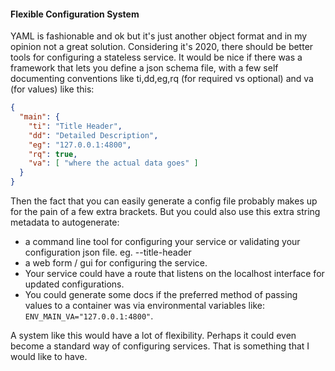 #### Flexible Configuration System

YAML is fashionable and ok but it's just another object format and in my opinion not a great solution. Considering it's 2020, there should be better tools for configuring a stateless service. It would be nice if there was a framework that lets you define a json schema file, with a few self documenting conventions like ti,dd,eg,rq (for required vs optional) and va (for values) like this:

```json
{
  "main": {
    "ti": "Title Header",
    "dd": "Detailed Description",
    "eg": "127.0.0.1:4800",
    "rq": true,
    "va": [ "where the actual data goes" ]  
  }
}
```
Then the fact that you can easily generate a config file probably makes up for the pain of a few extra brackets. But you could also use this extra string metadata to autogenerate:

* a command line tool for configuring your service or validating your configuration json file. eg. --title-header
* a web form / gui for configuring the service.
* Your service could have a route that listens on the localhost interface for updated configurations. 
* You could generate some docs if the preferred method of passing values to a container was via environmental variables like: `ENV_MAIN_VA="127.0.0.1:4800"`. 

A system like this would have a lot of flexibility. Perhaps it could even become a standard way of configuring services. That is something that I would like to have. 
